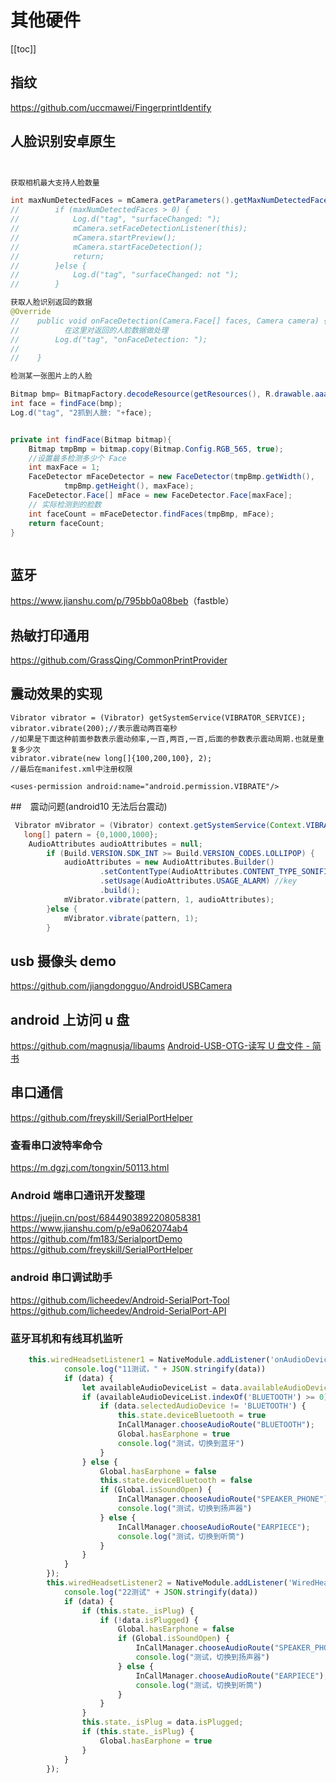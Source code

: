 # 其他硬件

[[toc]]

## 指纹

<https://github.com/uccmawei/FingerprintIdentify>

## 人脸识别安卓原生

```java


获取相机最大支持人脸数量

int maxNumDetectedFaces = mCamera.getParameters().getMaxNumDetectedFaces();
//        if (maxNumDetectedFaces > 0) {
//            Log.d("tag", "surfaceChanged: ");
//            mCamera.setFaceDetectionListener(this);
//            mCamera.startPreview();
//            mCamera.startFaceDetection();
//            return;
//        }else {
//            Log.d("tag", "surfaceChanged: not ");
//        }

获取人脸识别返回的数据
@Override
//    public void onFaceDetection(Camera.Face[] faces, Camera camera) {
//          在这里对返回的人脸数据做处理
//        Log.d("tag", "onFaceDetection: ");
//
//    }

检测某一张图片上的人脸

Bitmap bmp= BitmapFactory.decodeResource(getResources(), R.drawable.aaa);
int face = findFace(bmp);
Log.d("tag", "2抓到人臉: "+face);


private int findFace(Bitmap bitmap){
    Bitmap tmpBmp = bitmap.copy(Bitmap.Config.RGB_565, true);
    //设置最多检测多少个 Face
    int maxFace = 1;
    FaceDetector mFaceDetector = new FaceDetector(tmpBmp.getWidth(),
            tmpBmp.getHeight(), maxFace);
    FaceDetector.Face[] mFace = new FaceDetector.Face[maxFace];
    // 实际检测到的脸数
    int faceCount = mFaceDetector.findFaces(tmpBmp, mFace);
    return faceCount;
}



```

## 蓝牙

<https://www.jianshu.com/p/795bb0a08beb>（fastble）

## 热敏打印通用

<https://github.com/GrassQing/CommonPrintProvider>

## 震动效果的实现

```
Vibrator vibrator = (Vibrator) getSystemService(VIBRATOR_SERVICE);
vibrator.vibrate(200);//表示震动两百毫秒
//如果是下面这种前面参数表示震动频率,一百,两百,一百,后面的参数表示震动周期.也就是重复多少次
vibrator.vibrate(new long[]{100,200,100}, 2);
//最后在manifest.xml中注册权限

<uses-permission android:name="android.permission.VIBRATE"/>
```

##　震动问题(android10 无法后台震动)

```java
 Vibrator mVibrator = (Vibrator) context.getSystemService(Context.VIBRATOR_SERVICE);
   long[] patern = {0,1000,1000};
    AudioAttributes audioAttributes = null;
        if (Build.VERSION.SDK_INT >= Build.VERSION_CODES.LOLLIPOP) {
            audioAttributes = new AudioAttributes.Builder()
                    .setContentType(AudioAttributes.CONTENT_TYPE_SONIFICATION)
                    .setUsage(AudioAttributes.USAGE_ALARM) //key
                    .build();
            mVibrator.vibrate(pattern, 1, audioAttributes);
        }else {
            mVibrator.vibrate(pattern, 1);
        }


```

## usb 摄像头 demo

<https://github.com/jiangdongguo/AndroidUSBCamera>

## android 上访问 u 盘

<https://github.com/magnusja/libaums>
[Android-USB-OTG-读写 U 盘文件 - 简书](https://www.jianshu.com/p/a32e376ea70e)

## 串口通信

<https://github.com/freyskill/SerialPortHelper>

### 查看串口波特率命令

<https://m.dgzj.com/tongxin/50113.html>

### Android 端串口通讯开发整理

<https://juejin.cn/post/6844903892208058381>  
<https://www.jianshu.com/p/e9a062074ab4>  
<https://github.com/fm183/SerialportDemo>  
<https://github.com/freyskill/SerialPortHelper>

### android 串口调试助手

<https://github.com/licheedev/Android-SerialPort-Tool>  
<https://github.com/licheedev/Android-SerialPort-API>

### 蓝牙耳机和有线耳机监听
```js
    this.wiredHeadsetListener1 = NativeModule.addListener('onAudioDeviceChanged', (data) => {
            console.log("11测试，" + JSON.stringify(data))
            if (data) {
                let availableAudioDeviceList = data.availableAudioDeviceList;
                if (availableAudioDeviceList.indexOf('BLUETOOTH') >= 0) {
                    if (data.selectedAudioDevice != 'BLUETOOTH') {
                        this.state.deviceBluetooth = true
                        InCallManager.chooseAudioRoute("BLUETOOTH");
                        Global.hasEarphone = true
                        console.log("测试，切换到蓝牙")
                    }
                } else {
                    Global.hasEarphone = false
                    this.state.deviceBluetooth = false
                    if (Global.isSoundOpen) {
                        InCallManager.chooseAudioRoute("SPEAKER_PHONE");
                        console.log("测试，切换到扬声器")
                    } else {
                        InCallManager.chooseAudioRoute("EARPIECE");
                        console.log("测试，切换到听筒")
                    }
                }
            }
        });
        this.wiredHeadsetListener2 = NativeModule.addListener('WiredHeadset', (data) => {
            console.log("22测试" + JSON.stringify(data))
            if (data) {
                if (this.state._isPlug) {
                    if (!data.isPlugged) {
                        Global.hasEarphone = false
                        if (Global.isSoundOpen) {
                            InCallManager.chooseAudioRoute("SPEAKER_PHONE");
                            console.log("测试，切换到扬声器")
                        } else {
                            InCallManager.chooseAudioRoute("EARPIECE");
                            console.log("测试，切换到听筒")
                        }
                    }
                }
                this.state._isPlug = data.isPlugged;
                if (this.state._isPlug) {
                    Global.hasEarphone = true
                }
            }
        });
```